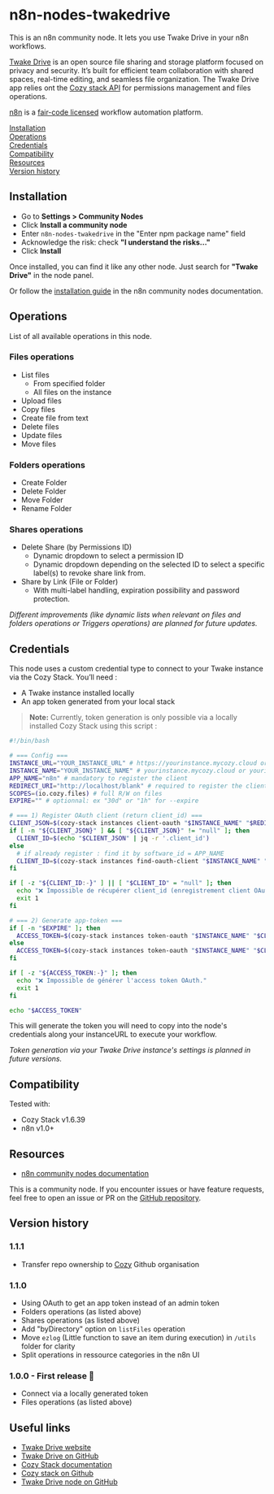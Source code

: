 # n8n-nodes-twakedrive

This is an n8n community node. It lets you use Twake Drive in your n8n workflows.

[Twake Drive](https://twake-drive.com/) is an open source file sharing and storage platform focused on privacy and security. It’s built for efficient team collaboration with shared spaces, real-time editing, and seamless file organization. The Twake Drive app relies ont the [Cozy stack API](https://github.com/cozy/cozy-stack/tree/master/docs) for permissions management and files operations.

[n8n](https://n8n.io/) is a [fair-code licensed](https://docs.n8n.io/reference/license/) workflow automation platform.

[Installation](#installation)  
[Operations](#operations)  
[Credentials](#credentials)  
[Compatibility](#compatibility)  
[Resources](#resources)  
[Version history](#version-history)

## Installation

- Go to **Settings > Community Nodes**
- Click **Install a community node**
- Enter `n8n-nodes-twakedrive` in the "Enter npm package name" field
- Acknowledge the risk: check **"I understand the risks..."**
- Click **Install**

Once installed, you can find it like any other node. Just search for **"Twake Drive"** in the node panel.

Or follow the [installation guide](https://docs.n8n.io/integrations/community-nodes/installation/) in the n8n community nodes documentation.

## Operations

List of all available operations in this node.

### Files operations

- List files
  - From specified folder
  - All files on the instance
- Upload files
- Copy files
- Create file from text
- Delete files
- Update files
- Move files

### Folders operations

- Create Folder
- Delete Folder
- Move Folder
- Rename Folder

### Shares operations

- Delete Share (by Permissions ID)
  - Dynamic dropdown to select a permission ID
  - Dynamic dropdown depending on the selected ID to select a specific label(s) to revoke share link from.
- Share by Link (File or Folder)
  - With multi-label handling, expiration possibility and password protection.

_Different improvements (like dynamic lists when relevant on files and folders operations or Triggers operations) are planned for future updates._

## Credentials

This node uses a custom credential type to connect to your Twake instance via the Cozy Stack. You’ll need :

- A Twake instance installed locally
- An app token generated from your local stack

> **Note:**
> Currently, token generation is only possible via a locally installed Cozy Stack using this script :

```bash
#!/bin/bash

# === Config ===
INSTANCE_URL="YOUR_INSTANCE_URL" # https://yourinstance.mycozy.cloud or https://yourinstance.twake.linagora.com
INSTANCE_NAME="YOUR_INSTANCE_NAME" # yourinstance.mycozy.cloud or yourinstance.twake.linagora.com
APP_NAME="n8n" # mandatory to register the client
REDIRECT_URI="http://localhost/blank" # required to register the client
SCOPES=(io.cozy.files) # full R/W on files
EXPIRE="" # optionnal: ex "30d" or "1h" for --expire

# === 1) Register OAuth client (return client_id) ===
CLIENT_JSON=$(cozy-stack instances client-oauth "$INSTANCE_NAME" "$REDIRECT_URI" "$APP_NAME" "$APP_NAME" --json 2>/dev/null || true)
if [ -n "${CLIENT_JSON}" ] && [ "${CLIENT_JSON}" != "null" ]; then
  CLIENT_ID=$(echo "$CLIENT_JSON" | jq -r '.client_id')
else
  # if already register : find it by software_id = APP_NAME
  CLIENT_ID=$(cozy-stack instances find-oauth-client "$INSTANCE_NAME" "$APP_NAME" 2>/dev/null | awk '/client_id/ {print $2}')
fi

if [ -z "${CLIENT_ID:-}" ] || [ "$CLIENT_ID" = "null" ]; then
  echo "❌ Impossible de récupérer client_id (enregistrement client OAuth)."
  exit 1
fi

# === 2) Generate app-token ===
if [ -n "$EXPIRE" ]; then
  ACCESS_TOKEN=$(cozy-stack instances token-oauth "$INSTANCE_NAME" "$CLIENT_ID" "${SCOPES[@]}" --expire "$EXPIRE")
else
  ACCESS_TOKEN=$(cozy-stack instances token-oauth "$INSTANCE_NAME" "$CLIENT_ID" "${SCOPES[@]}")
fi

if [ -z "${ACCESS_TOKEN:-}" ]; then
  echo "❌ Impossible de générer l'access token OAuth."
  exit 1
fi

echo "$ACCESS_TOKEN"
```

This will generate the token you will need to copy into the node's credentials along your instanceURL to execute your workflow.

_Token generation via your Twake Drive instance's settings is planned in future versions._

## Compatibility

Tested with:

- Cozy Stack v1.6.39
- n8n v1.0+

## Resources

- [n8n community nodes documentation](https://docs.n8n.io/integrations/#community-nodes)

This is a community node. If you encounter issues or have feature requests, feel free to open an issue or PR on the [GitHub repository](https://github.com/cozy/n8n-nodes-twakedrive).

## Version history

### 1.1.1

- Transfer repo ownership to [Cozy](https://github.com/cozy/) Github organisation

### 1.1.0

- Using OAuth to get an app token instead of an admin token
- Folders operations (as listed above)
- Shares operations (as listed above)
- Add "byDirectory" option on `listFiles` operation
- Move `ezlog` (Little function to save an item during execution) in `/utils` folder for clarity
- Split operations in ressource categories in the n8n UI

### 1.0.0 - First release 🎉

- Connect via a locally generated token
- Files operations (as listed above)

## Useful links

- [Twake Drive website](https://twake-drive.com/)
- [Twake Drive on GitHub](https://github.com/cozy/cozy-drive)
- [Cozy Stack documentation](https://docs.cozy.io/en/cozy-stack/)
- [Cozy stack on Github](https://github.com/cozy/cozy-stack/)
- [Twake Drive node on GitHub](https://github.com/cozy/n8n-nodes-twakedrive)
